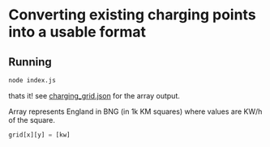 # Converting existing charging points into a usable format
## Running
```bash
node index.js
```
thats it!
see [charging_grid.json](charging_grid.json) for the array output.

Array represents England in BNG (in 1k KM squares) where values are KW/h of the square.
```py
grid[x][y] = [kw]
```
